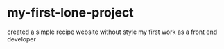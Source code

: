 # my-first-lone-project
created a simple recipe website without style
my first work as a front end developer
